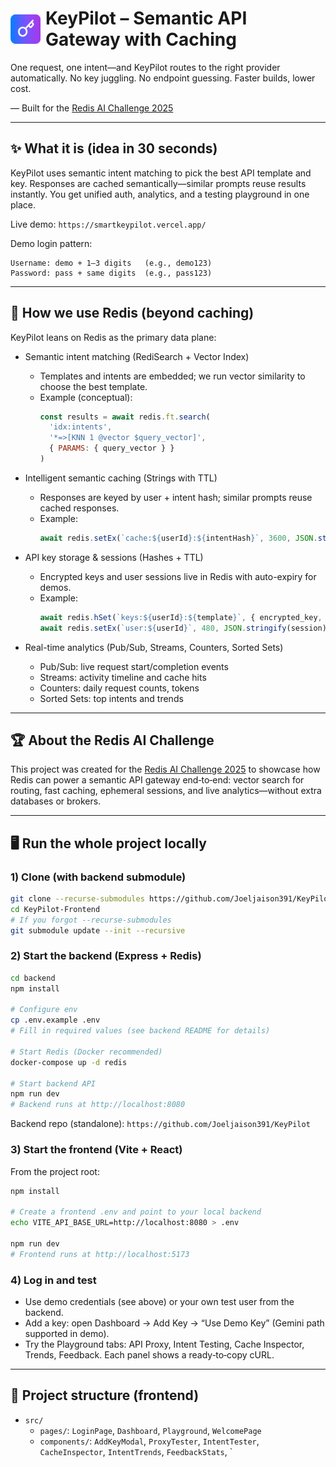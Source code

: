 <h1 style="display: flex; align-items: center;">
  <img src="src/assets/logo.png" alt="KeyPilot Logo" width="48" height="48" style="margin-right: 8px;">
  <span>KeyPilot – Semantic API Gateway with Caching</span>
</h1>

One request, one intent—and KeyPilot routes to the right provider automatically. No key juggling. No endpoint guessing. Faster builds, lower cost.  

— Built for the [Redis AI Challenge 2025](https://dev.to/challenges/redis-2025-07-23)

---

## ✨ What it is (idea in 30 seconds)

KeyPilot uses semantic intent matching to pick the best API template and key. Responses are cached semantically—similar prompts reuse results instantly. You get unified auth, analytics, and a testing playground in one place.

Live demo: `https://smartkeypilot.vercel.app/`

Demo login pattern:

```text
Username: demo + 1–3 digits   (e.g., demo123)
Password: pass + same digits  (e.g., pass123)
```

---

## 🧠 How we use Redis (beyond caching)

KeyPilot leans on Redis as the primary data plane:

- Semantic intent matching (RediSearch + Vector Index)
  - Templates and intents are embedded; we run vector similarity to choose the best template.
  - Example (conceptual):
    ```js
    const results = await redis.ft.search(
      'idx:intents',
      '*=>[KNN 1 @vector $query_vector]',
      { PARAMS: { query_vector } }
    )
    ```

- Intelligent semantic caching (Strings with TTL)
  - Responses are keyed by user + intent hash; similar prompts reuse cached responses.
  - Example:
    ```js
    await redis.setEx(`cache:${userId}:${intentHash}`, 3600, JSON.stringify(apiResponse))
    ```

- API key storage & sessions (Hashes + TTL)
  - Encrypted keys and user sessions live in Redis with auto-expiry for demos.
  - Example:
    ```js
    await redis.hSet(`keys:${userId}:${template}`, { encrypted_key, description, created_at: Date.now() })
    await redis.setEx(`user:${userId}`, 480, JSON.stringify(session))
    ```

- Real-time analytics (Pub/Sub, Streams, Counters, Sorted Sets)
  - Pub/Sub: live request start/completion events
  - Streams: activity timeline and cache hits
  - Counters: daily request counts, tokens
  - Sorted Sets: top intents and trends

---

## 🏆 About the Redis AI Challenge

This project was created for the [Redis AI Challenge 2025](https://dev.to/challenges/redis-2025-07-23) to showcase how Redis can power a semantic API gateway end‑to‑end: vector search for routing, fast caching, ephemeral sessions, and live analytics—without extra databases or brokers.

---

## 🖥️ Run the whole project locally

### 1) Clone (with backend submodule)

```bash
git clone --recurse-submodules https://github.com/Joeljaison391/KeyPilot-Frontend.git
cd KeyPilot-Frontend
# If you forgot --recurse-submodules
git submodule update --init --recursive
```

### 2) Start the backend (Express + Redis)

```bash
cd backend
npm install

# Configure env
cp .env.example .env
# Fill in required values (see backend README for details)

# Start Redis (Docker recommended)
docker-compose up -d redis

# Start backend API
npm run dev
# Backend runs at http://localhost:8080
```

Backend repo (standalone): `https://github.com/Joeljaison391/KeyPilot`

### 3) Start the frontend (Vite + React)

From the project root:

```bash
npm install

# Create a frontend .env and point to your local backend
echo VITE_API_BASE_URL=http://localhost:8080 > .env

npm run dev
# Frontend runs at http://localhost:5173
```

### 4) Log in and test

- Use demo credentials (see above) or your own test user from the backend.
- Add a key: open Dashboard → Add Key → “Use Demo Key” (Gemini path supported in demo).
- Try the Playground tabs: API Proxy, Intent Testing, Cache Inspector, Trends, Feedback. Each panel shows a ready‑to‑copy cURL.

---

## 🧭 Project structure (frontend)

- `src/`
  - `pages/`: `LoginPage`, `Dashboard`, `Playground`, `WelcomePage`
  - `components/`: `AddKeyModal`, `ProxyTester`, `IntentTester`, `CacheInspector`, `IntentTrends`, `FeedbackStats`, `
